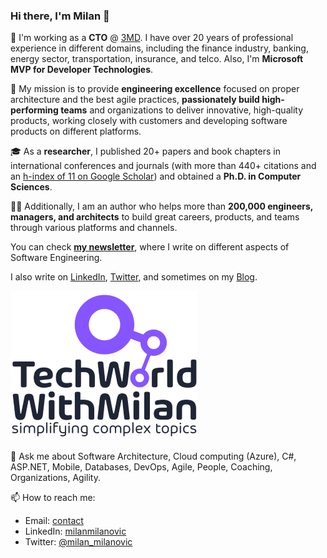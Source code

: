 ### Hi there, I'm Milan 👋


🎯 I'm working as a **CTO** @ [3MD](https://www.3mdinc.com). I have over 20 years of professional experience in different domains, including the finance industry, banking, energy sector, transportation, insurance, and telco. Also, I'm **Microsoft MVP for Developer Technologies**.

🚀 My mission is to provide **engineering excellence** focused on proper architecture and the best agile practices, **passionately build high-performing teams** and organizations to deliver innovative, high-quality products, working closely with customers and developing software products on different platforms.

🎓 As a **researcher**, I published 20+ papers and book chapters in international conferences and journals (with more than 440+ citations and an [h-index of 11 on Google Scholar](https://scholar.google.com/citations?user=9DlmJqcAAAAJ)) and obtained a **Ph.D. in Computer Sciences**. 

✍🏻 Additionally, I am an author who helps more than **200,000 engineers, managers, and architects** to build great careers, products, and teams through various platforms and channels.

You can check **[my newsletter](https://newsletter.techworld-with-milan.com/)**, where I write on different aspects of Software Engineering. 

I also write on [LinkedIn](https://www.linkedin.com/in/milanmilanovic/), [Twitter](https://twitter.com/milan_milanovic), and sometimes on my [Blog](https://milan.milanovic.org/#posts). 

![TechWorld With Milan](TechWorld-logo---transparent.png)

💬 Ask me about Software Architecture, Cloud computing (Azure), C#, ASP.NET, Mobile, Databases, DevOps, Agile, People, Coaching, Organizations, Agility. 

📫 How to reach me:

* Email: [contact](https://milan.milanovic.org/#contact)
* LinkedIn: [milanmilanovic](https://www.linkedin.com/in/milanmilanovic/)
* Twitter: [@milan_milanovic](https://twitter.com/milan_milanovic)
